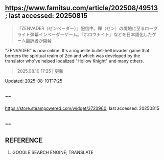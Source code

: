 ## https://www.famitsu.com/article/202508/49513; last accessed: 20250815

> 『ZENVADER（ゼンベーダー）』配信中。禅（ゼン）の境地に至るローグライト弾幕インベーダーゲーム。『ホロウナイト』などを日本語化したゲーム翻訳者が開発

"ZENVADER" is now online. It's a roguelite bullet-hell invader game that borders the spiritual realm of Zen and which was developed by the translator who've helped localized "Hollow Knight" and many others.

> 2025.08.10 17:25 | 更新

Updated: 2025-08-10T17:25

## --

https://store.steampowered.com/widget/3720960; last accessed: 20250815

## --

## REFERENCE

1) GOOGLE SEARCH ENGINE; TRANSLATE